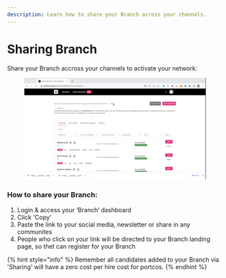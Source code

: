 ```yaml
---
description: Learn how to share your Branch across your channels.
---
```


# Sharing Branch

Share your Branch accross your channels to activate your network:

<figure><img src="../../.gitbook/assets/Sharing Branch.gif" alt=""><figcaption></figcaption></figure>



### How to share your Branch:

1. Login & access your ‘Branch’ dashboard
2. Click 'Copy'
3. Paste the link to your social media, newsletter or share in any communites&#x20;
4. People who click on your link will be directed to your Branch landing page, so thet can register for your Branch

{% hint style="info" %}
Remember all candidates added to your Branch via 'Sharing' will have a zero cost per hire cost for portcos.&#x20;
{% endhint %}
